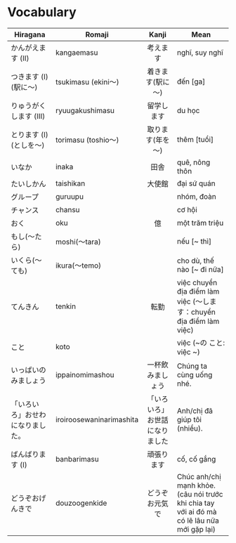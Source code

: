 # Vocabulary

|Hiragana   | Romaji | Kanji | Mean |
|-----------|--------|:-----:|------|
| かんがえます (II) | kangaemasu | 考えます| nghĩ, suy nghĩ
| つきます (I) (駅に～)| tsukimasu (ekini～)| 着きます(駅に～)| đến [ga]
| りゅうがくします (III) | ryuugakushimasu | 留学します| du học
| とります (I) (としを～)| torimasu (toshio～)| 取ります(年を～)| thêm [tuổi]
| いなか| inaka| 田舎	| quê, nông thôn
| たいしかん| taishikan| 大使館| đại sứ quán
| グループ| guruupu| | nhóm, đoàn
| チャンス| chansu| | cơ hội
| おく| oku| 億| một trăm triệu
| もし(～たら)| moshi(～tara)| | nếu [~ thì]
| いくら(～ても)| ikura(～temo)| | cho dù, thế nào [~ đi nữa]
| てんきん| tenkin| 転勤| việc chuyển địa điểm làm việc (～します：chuyển địa điểm làm việc)
| こと| koto| | việc (~の  こと: việc ~)
| いっぱいのみましょう| ippainomimashou| 一杯飲みましょう| Chúng ta cùng uống nhé.
| 「いろいろ」おせわになりました。| iroiroosewaninarimashita| 「いろいろ」お世話になりました| Anh/chị đã giúp tôi (nhiều).
| ばんばります (I) | banbarimasu | 頑張ります| cố, cố gắng 
| どうぞおげんきで| douzoogenkide| どうぞお元気で| Chúc anh/chị mạnh khỏe. (câu nói trước khi chia tay với ai đó mà có lẽ lâu nữa mới gặp lại)

